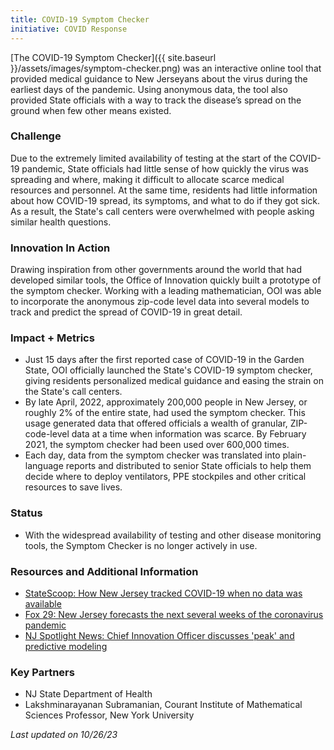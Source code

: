 ```yaml
---
title: COVID-19 Symptom Checker
initiative: COVID Response
---
```


[The COVID-19 Symptom Checker]({{ site.baseurl }}/assets/images/symptom-checker.png) was an interactive online tool that provided medical guidance to New Jerseyans about the virus during the earliest days of the pandemic. Using anonymous data, the tool also provided State officials with a way to track the disease’s spread on the ground when few other means existed.

### Challenge

Due to the extremely limited availability of testing at the start of the COVID-19 pandemic, State officials had little sense of how quickly the virus was spreading and where, making it difficult to allocate scarce medical resources and personnel. At the same time, residents had little information about how COVID-19 spread, its symptoms, and what to do if they got sick. As a result, the State's call centers were overwhelmed with people asking similar health questions.

### Innovation In Action

Drawing inspiration from other governments around the world that had developed similar tools, the Office of Innovation quickly built a prototype of the symptom checker. Working with a leading mathematician, OOI was able to incorporate the anonymous zip-code level data into several models to track and predict the spread of COVID-19 in great detail.

### Impact + Metrics

-   Just 15 days after the first reported case of COVID-19 in the Garden State, OOI officially launched the State's COVID-19 symptom checker, giving residents personalized medical guidance and easing the strain on the State's call centers.
-   By late April, 2022, approximately 200,000 people in New Jersey, or roughly 2% of the entire state, had used the symptom checker. This usage generated data that offered officials a wealth of granular, ZIP-code-level data at a time when information was scarce. By February 2021, the symptom checker had been used over 600,000 times.
-   Each day, data from the symptom checker was translated into plain-language reports and distributed to senior State officials to help them decide where to deploy ventilators, PPE stockpiles and other critical resources to save lives.

### Status

-   With the widespread availability of testing and other disease monitoring tools, the Symptom Checker is no longer actively in use.

### Resources and Additional Information

-   [StateScoop: How New Jersey tracked COVID-19 when no data was available](https://statescoop.com/new-jersey-covid-19-data-symptom-checker/)
-   [Fox 29: New Jersey forecasts the next several weeks of the coronavirus pandemic](https://www.fox29.com/news/new-jersey-forecasts-the-next-several-weeks-of-the-coronavirus-pandemic)
-   [NJ Spotlight News: Chief Innovation Officer discusses 'peak' and predictive modeling](https://www.njspotlight.com/video/chief-innovation-officer-discusses-peak-and-predictive-modeling/)

### Key Partners

-   NJ State Department of Health
-   Lakshminarayanan Subramanian, Courant Institute of Mathematical Sciences Professor, New York University

*Last updated on 10/26/23*
